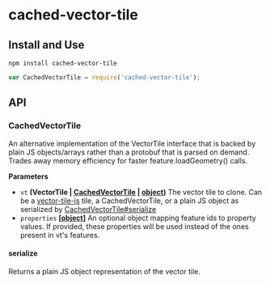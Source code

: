 # cached-vector-tile

## Install and Use

`npm install cached-vector-tile`

```js
var CachedVectorTile = require('cached-vector-tile');
```

## API

### CachedVectorTile

An alternative implementation of the VectorTile interface that is backed by
plain JS objects/arrays rather than a protobuf that is parsed on demand.
Trades away memory efficiency for faster feature.loadGeometry() calls.

**Parameters**

-   `vt` **(VectorTile | [CachedVectorTile](#cachedvectortile) \| [object](https://developer.mozilla.org/en-US/docs/Web/JavaScript/Reference/Global_Objects/Object))** The vector tile to clone.  Can be a [vector-tile-js](https://github.com/mapbox/vector-tile-js) tile, a CachedVectorTile, or a plain JS object as serialized by [CachedVectorTile#serialize](#serialize)
-   `properties` **\[[object](https://developer.mozilla.org/en-US/docs/Web/JavaScript/Reference/Global_Objects/Object)]** An optional object mapping feature ids to property values.  If provided, these properties will be used instead of the ones present in vt's features.

#### serialize

Returns a plain JS object representation of the vector tile.
